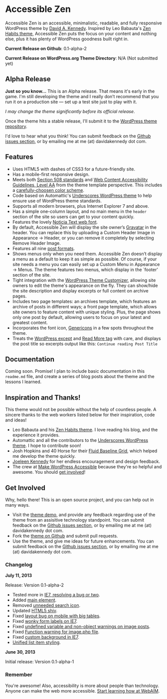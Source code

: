 # Accessible Zen

Accessible Zen is an accessible, minimalistic, readable, and fully responsive WordPress theme by [David A. Kennedy](http://davidakennedy.com). Inspired by Leo Babauta's [Zen Habits theme](http://zenhabits.net/theme/), Accessible Zen puts the focus on your content and nothing else, plus it has plenty of WordPress goodness built right in.

**Current Release on Github**: 0.1-alpha-2

**Current Release on WordPress.org Theme Directory**: N/A (Not submitted yet)

## Alpha Release

**Just so you know...** This is an Alpha release. That means it's early in the game. I'm still developing the theme and I really don’t recommend that you run it on a production site — set up a test site just to play with it.

*I may change the theme significantly before its official release*.

Once the theme hits a stable release, I'll submit it to the [WordPress theme repository](http://wordpress.org/themes/).

I'd love to hear what you think! You can submit feedback on the [Github issues section](https://github.com/davidakennedy/Accessible-Zen/issues), or by emailing me at me (at) davidakennedy dot com.

## Features

- Uses HTML5 with dashes of CSS3 for a future-friendly site.
- Has a mobile-first responsive design.
- Meets both [Section 508 standards](http://www.section508.gov/index.cfm?&FuseAction=Content&ID=12) and [Web Content Accessibility Guidelines, Level AA](http://www.w3.org/TR/WCAG/) from the theme template perspective. This includes a [carefully-choosen color scheme](http://accessibility.oit.ncsu.edu/tools/color-contrast/accessible-color-palette.php?colors=ffffff,f5f5f5,d5d5d5,e5e5e5,333333,666666,f6fcff,e5f7ff,00354C,00628C,008FCC,007DB2&level=AA).
- Code based on Automattic's [Underscores WordPress theme](http://underscores.me/) to help ensure use of WordPress theme standards.
- Supports all modern browsers, plus Internet Explorer 7 and above.
- Has a simple one-column layout, and no main menu in the `header` section of the site so users can get to your content quickly.
- Features the lovely [Noticia Text web font](http://www.google.com/fonts/specimen/Noticia+Text).
- By default, Accessible Zen will display the site owner’s [Gravatar](http://en.gravatar.com/) in the header. You can replace this by uploading a Custom Header Image in Appearance -> Header, or you can remove it completely by selecting Remove Header Image.
- Features all nine [post formats](http://codex.wordpress.org/Post_Formats).
- Shows menus only when you need them. Accessible Zen doesn’t display a menu as a default to keep it as simple as possible. Of course, if your site needs a menu you can easily set up a Custom Menu in Appearance -> Menus. The theme features two menus, which display in the `footer' section of the site.
- Tight integration with the [WordPress Theme Customizer](https://codex.wordpress.org/Theme_Customization_API), allowing site owners to edit the theme's appearance on the fly. They can show/hide the site description and display excerpts or full content on archive pages.
- Includes two page templates: an archives template, which features an archive of posts in different ways; a front page template, which allows site owners to feature content with unique styling. Plus, the page shows only one post by default, allowing users to focus on your latest and greatest content.
- Incorporates the font icon, [Genericons](http://genericons.com/) in a few spots throughout the theme.
- Treats the [WordPress except](http://codex.wordpress.org/Excerpt) and [Read More tag](http://codex.wordpress.org/Customizing_the_Read_More) with care, and displays the post title so excerpts output like this: `Continue reading Post Title`

## Documentation

Coming soon. Promise! I plan to include basic documentation in this `readme.md` file, and create a series of blog posts about the theme and the lessons I learned.

## Inspiration and Thanks!
 
This theme would not be possible without the help of countless people. A sincere thanks to the web workers listed below for their inspiration, code and ideas!

- Leo Babauta and his [Zen Habits theme](http://zenhabits.net/theme/). I love reading his blog, and the experience it provides.
- Automattic and all the contributors to the [Underscores WordPress theme](http://underscores.me/). I hope to contribute soon!
- Josh Hopkins and 40 Horse for their [Fluid Baseline Grid](http://fluidbaselinegrid.com/), which helped me develop the theme quickly.
- [Joeleen Kennedy](http://joeleen.net) for her endless encouragement and design feedback.
- The crew at [Make WordPress Accessible](http://make.wordpress.org/accessibility/) because they're so helpful and awesome. You should [get involved](http://make.wordpress.org/accessibility/join-us/)!

## Get Involved

Why, hello there! This is an open source project, and you can help out in many ways.

- Visit the [theme demo](http://wpthemes.davidakennedy.com/accessible-zen/), and provide any feedback regarding use of the theme from an assisitive technology standpoint. You can submit feedback on the [Github issues section](https://github.com/davidakennedy/Accessible-Zen/issues), or by emailing me at me (at) davidakennedy dot com.
- Fork the [theme on Github](https://github.com/davidakennedy/Accessible-Zen/) and submit pull requests.
- Use the theme, and give me ideas for future enhancements. You can submit feedback on the [Github issues section](https://github.com/davidakennedy/Accessible-Zen/issues), or by emailing me at me (at) davidakennedy dot com.

### Changelog

**July 11, 2013**

Release: Version 0.1-alpha-2

- Tested more in [IE7, resolving a bug or two](https://github.com/davidakennedy/accessible-zen/issues/1).
- Added [main element](https://github.com/davidakennedy/accessible-zen/issues/6).
- Removed [unneeded search icon](https://github.com/davidakennedy/accessible-zen/issues/8).
- Updated [HTML5 shiv](https://github.com/davidakennedy/accessible-zen/issues/9).
- Fixed [layout bug on mobile with big tables](https://github.com/davidakennedy/accessible-zen/issues/10).
- Fixed [wonky form labels on IE7](https://github.com/davidakennedy/accessible-zen/issues/13).
- Fixed [undefined variable and non-object warnings on image posts](https://github.com/davidakennedy/accessible-zen/issues/14).
- Fixed [Function warning for image.php file](https://github.com/davidakennedy/accessible-zen/issues/15).
- Fixed [custom background in IE7](https://github.com/davidakennedy/accessible-zen/issues/18).
- [Unified list item styling](https://github.com/davidakennedy/accessible-zen/issues/19).

**June 30, 2013**

Initial release: Version 0.1-alpha-1

### Remember

You're awesome! Also, accessibility is more about people than technology. Anyone can make the web more accessible. [Start learning how at WebAIM](http://webaim.org/).